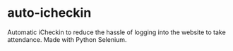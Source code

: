 # auto-icheckin
 Automatic iCheckin to reduce the hassle of logging into the website to take attendance.  Made with Python Selenium.
